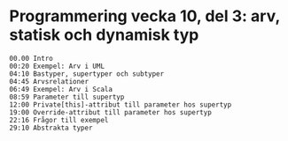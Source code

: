 # Programmering vecka 10, del 3: arv, statisk och dynamisk typ

```
00.00 Intro
00:20 Exempel: Arv i UML
04:10 Bastyper, supertyper och subtyper
04:45 Arvsrelationer
06:49 Exempel: Arv i Scala
08:59 Parameter till supertyp
12:00 Private[this]-attribut till parameter hos supertyp 
19:00 Override-attribut till parameter hos supertyp 
22:16 Frågor till exempel
29:10 Abstrakta typer








